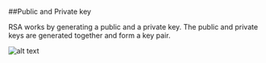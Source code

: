 ##Public and Private key

RSA works by generating a public and a private key. The public and private keys are generated together and form a key pair.


![alt text](https://www.sohamkamani.com/golang/rsa-encryption/key-pair.svg)
